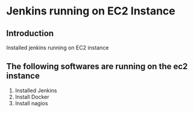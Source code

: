 # Jenkins running on EC2 Instance

## Introduction

Installed jenkins running on EC2 instance

## The following softwares are running on the ec2 instance
1. Installed Jenkins 
2. Install Docker 
3. Install nagios